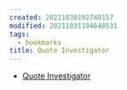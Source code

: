 ```yaml
---
created: 20211030192740157
modified: 20211031194648531
tags:
  - bookmarks
title: Quote Investigator
---
```


- [Quote Investigator](https://quoteinvestigator.com/)
